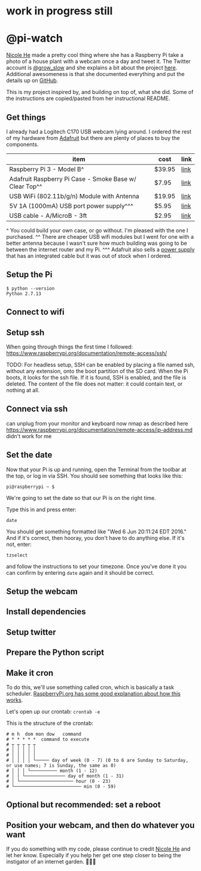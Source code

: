 # work in progress still
# @pi-watch

[Nicole He](https://twitter.com/nicolehe) made a pretty cool thing where she has a Raspberry Pi take a photo of a house plant with a webcam once a day and tweet it. The Twitter account is [@grow_slow](http://twitter.com/grow_slow) and she explains a bit about the project [here](http://nicole.pizza/grow_slow). Additional awesomeness is that she documented everything and put the details up on [GitHub](https://github.com/nicolehe/grow_slow).

This is my project inspired by, and building on top of, what she did. Some of the instructions are copied/pasted from her instructional README.

## Get things

I already had a Logitech C170 USB webcam lying around. I ordered the rest of my hardware from [Adafruit](https://www.adafruit.com/) but there are plenty of places to buy the components.

item | cost | link
--- | --- | ---
Raspberry Pi 3 - Model B^ | $39.95 | [link](https://www.adafruit.com/product/3055)
Adafruit Raspberry Pi Case - Smoke Base w/ Clear Top^^ | $7.95 | [link](https://www.adafruit.com/product/2258)
USB WiFi (802.11b/g/n) Module with Antenna | $19.95 | [link](https://www.adafruit.com/product/1030)
5V 1A (1000mA) USB port power supply^^^ | $5.95 | [link](https://www.adafruit.com/product/501)
USB cable - A/MicroB - 3ft | $2.95 | [link](https://www.adafruit.com/product/592)

^ You could build your own case, or go without. I'm pleased with the one I purchased.
^^ There are cheaper USB wifi modules but I went for one with a better antenna because I wasn't sure how much building was going to be between the internet router and my Pi.
^^^ Adafruit also sells a [power supply](https://www.adafruit.com/product/1995) that has an integrated cable but it was out of stock when I ordered.

## Setup the Pi
```
$ python --version
Python 2.7.13
```

## Connect to wifi

## Setup ssh

When going through things the first time I followed:
https://www.raspberrypi.org/documentation/remote-access/ssh/

TODO: For headless setup, SSH can be enabled by placing a file named ssh, without any extension, onto the boot partition of the SD card. When the Pi boots, it looks for the  ssh file. If it is found, SSH is enabled, and the file is deleted. The content of the file does not matter: it could contain text, or nothing at all.

## Connect via ssh
can unplug from your monitor and keyboard now
nmap as described here https://www.raspberrypi.org/documentation/remote-access/ip-address.md didn't work for me


## Set the date

Now that your Pi is up and running, open the Terminal from the toolbar at the top, or log in via SSH. You should see something that looks like this:

`pi@raspberrypi ~ $`

We're going to set the date so that our Pi is on the right time.

Type this in and press enter:

`date`

You should get something formatted like "Wed 6 Jun 20:11:24 EDT 2016." And if it's correct, then hooray, you don't have to do anything else. If it's not, enter:

`tzselect`

and follow the instructions to set your timezone. Once you've done it you can confirm by entering `date` again and it should be correct.

## Setup the webcam

## Install dependencies

## Setup twitter

## Prepare the Python script

## Make it cron

To do this, we'll use something called cron, which is basically a task scheduler. [RaspberryPi.org has some good explanation about how this works](https://www.raspberrypi.org/documentation/linux/usage/cron.md).

Let's open up our crontab: `crontab -e`

This is the structure of the crontab:

```
# m h  dom mon dow   command
# * * * * *  command to execute
# ┬ ┬ ┬ ┬ ┬
# │ │ │ │ │
# │ │ │ │ │
# │ │ │ │ └───── day of week (0 - 7) (0 to 6 are Sunday to Saturday, or use names; 7 is Sunday, the same as 0)
# │ │ │ └────────── month (1 - 12)
# │ │ └─────────────── day of month (1 - 31)
# │ └──────────────────── hour (0 - 23)
# └───────────────────────── min (0 - 59)
```

## Optional but recommended: set a reboot


## Position your webcam, and then do whatever you want

If you do something with my code, please continue to credit [Nicole He](https://twitter.com/nicolehe) and let her know. Especially if you help her get one step closer to being the instigator of an internet garden. :seedling::seedling::seedling: